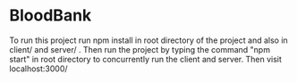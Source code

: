 # BloodBank
To run this project
run npm install in root directory of the project and also in client/ and server/ .
Then run the project by typing the command "npm start" in root directory to concurrently run the client and server.
Then visit localhost:3000/
